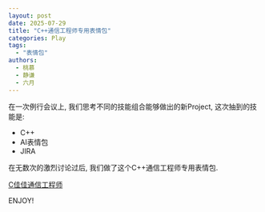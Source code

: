 ```yaml
---
layout: post
date: 2025-07-29
title: "C++通信工程师专用表情包"
categories: Play
tags:
  - "表情包"
authors: 
  - 桃慕
  - 静谦
  - 六月
---
```


在一次例行会议上, 我们思考不同的技能组合能够做出的新Project, 这次抽到的技能是: 



- C++ 
- AI表情包 
- JIRA



在无数次的激烈讨论过后, 我们做了这个C++通信工程师专用表情包.



<a href="https://sticker.weixin.qq.com/cgi-bin/mmemoticon-bin/emoticonview?oper=single&t=shop/detail&productid=aL2PCfwK/89qO7sF6/+I+UDhfwEjhec2ZNvdnLLJRd/NW8p2rQXchCQh/J+Ghu2shvNyOhoTnYymcqH27GtpK+yT6UNLUE58elC61uuyBIaY=" target="_blank" class="tiny-project-box" title="Click For the Details">C佳佳通信工程师</a>



ENJOY!